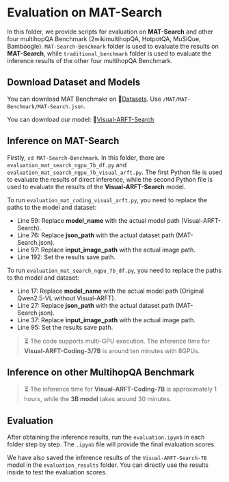 # Evaluation on MAT-Search
In this folder, we provide scripts for evaluation on **MAT-Search** and other four multihopQA Benchmark (2wikimultihopQA, HotpotQA, MuSiQue, Bamboogle).
``MAT-Search-Benchmark`` folder is used to evaluate the results on **MAT-Search**, while `traditional_benchmark` folder is used to evaluate the inference results of the other four multihopQA Benchmark.

## Download Dataset and Models
You can download MAT Benchmakr on 🤗<a href="https://huggingface.co/datasets/laolao77/MAT">Datasets</a>. Use `/MAT/MAT-Benchmark/MAT-Search.json`.

You can download our model: 🤗<a href="https://huggingface.co/laolao77/Visual-ARFT-Search">Visual-ARFT-Search</a></h3>

## Inference on MAT-Search

Firstly, `cd MAT-Search-Benchmark`. In this folder, there are `evaluation_mat_search_ngpu_7b_df.py` and `evaluation_mat_search_ngpu_7b_visual_arft.py`. The first Python file is used to evaluate the results of direct inference, while the second Python file is used to evaluate the results of the **Visual-ARFT-Search** model.

To run `evaluation_mat_coding_visual_arft.py`, you need to replace the paths to the model and dataset:

-  Line 59: Replace **model_name** with the actual model path (Visual-ARFT-Search).
-  Line 76: Replace **json_path** with the actual dataset path (MAT-Search.json).
-  Line 97: Replace **input_image_path** with the actual image path.
-  Line 192: Set the results save path.

To run `evaluation_mat_search_ngpu_7b_df.py`, you need to replace the paths to the model and dataset:

-  Line 17: Replace **model_name** with the actual model path (Original Qwen2.5-VL without Visual-ARFT).
-  Line 27: Replace **json_path** with the actual dataset path (MAT-Search.json).
-  Line 37: Replace **input_image_path** with the actual image path.
-  Line 95: Set the results save path.

> ⏳ The code supports multi-GPU execution. The inference time for **Visual-ARFT-Coding-3/7B** is around ten minutes with 8GPUs.

## Inference on other MultihopQA Benchmark


> ⏳ The inference time for **Visual-ARFT-Coding-7B** is approximately 1 hours, while the **3B model** takes around 30 minutes.

## Evaluation
After obtaining the inference results, run the `evaluation.ipynb` in each folder step by step. The `.ipynb` file will provide the final evaluation scores.

We have also saved the inference results of the `Visual-ARFT-Search-7B` model in the `evaluation_results` folder. You can directly use the results inside to test the evaluation scores.







